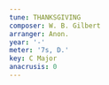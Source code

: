 ```yaml
---
tune: THANKSGIVING
composer: W. B. Gilbert
arranger: Anon.
year: '-'
meter: '7s, D.'
key: C Major
anacrusis: 0
---
```

